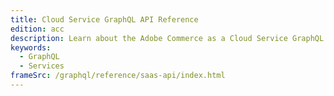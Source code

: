 ```yaml
---
title: Cloud Service GraphQL API Reference
edition: acc
description: Learn about the Adobe Commerce as a Cloud Service GraphQL APIs.
keywords:
  - GraphQL
  - Services
frameSrc: /graphql/reference/saas-api/index.html
---
```

